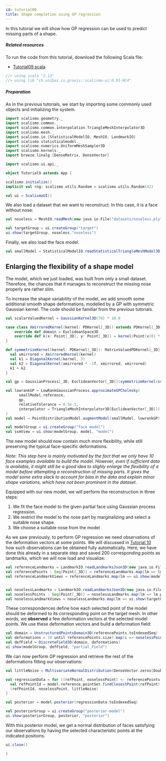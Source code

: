 ```yaml
---
id: tutorial09
title: Shape completion using GP regression
---
```


In this tutorial we will show how GP regression can be used to predict missing parts of a shape.

##### Related resources

To run the code from this tutorial, download the following Scala file:
- [Tutorial09.scala](./Tutorial09.scala)

```scala mdoc:invisible
//> using scala "2.13"
//> using lib "ch.unibas.cs.gravis::scalismo-ui:0.91-RC4"
```

##### Preparation

As in the previous tutorials, we start by importing some commonly used objects and initializing the system.

```scala mdoc:silent
import scalismo.geometry._
import scalismo.common._
import scalismo.common.interpolation.TriangleMeshInterpolator3D
import scalismo.mesh._
import scalismo.io.{StatisticalModelIO, MeshIO, LandmarkIO}
import scalismo.statisticalmodel._
import scalismo.numerics.UniformMeshSampler3D
import scalismo.kernels._
import breeze.linalg.{DenseMatrix, DenseVector}

import scalismo.ui.api._
```

```scala mdoc:invisible emptyLines:2
object Tutorial9 extends App {
```

```scala mdoc:silent emptyLines:2
scalismo.initialize()
implicit val rng: scalismo.utils.Random = scalismo.utils.Random(42)

val ui = ScalismoUI()
```

We also load a dataset that we want to reconstruct. In this case, it is a face without nose:

```scala mdoc:silent emptyLines:2
val noseless = MeshIO.readMesh(new java.io.File("datasets/noseless.ply")).get

val targetGroup = ui.createGroup("target")
ui.show(targetGroup, noseless,"noseless")
```

Finally, we also load the face model.
```scala mdoc:silent emptyLines:2
val smallModel = StatisticalModelIO.readStatisticalTriangleMeshModel3D(new java.io.File("datasets/model.h5")).get
```

## Enlarging the flexibility of a shape model

The model, which we just loaded, was built from only a small dataset. Therefore, the chances that it manages to
reconstruct the missing nose properly are rather slim.

To increase the shape variability of the model, we add smooth some additional smooth shape deformations,
 modelled by a GP with symmetric Gaussian kernel. The code should be familiar from the previous tutorials.

```scala mdoc:silent emptyLines:2
val scalarValuedKernel = GaussianKernel3D(70) * 10.0

case class XmirroredKernel(kernel: PDKernel[_3D]) extends PDKernel[_3D] {
    override def domain = EuclideanSpace3D
    override def k(x: Point[_3D], y: Point[_3D]) = kernel(Point(x(0) * -1f, x(1), x(2)), y)
}

def symmetrizeKernel(kernel: PDKernel[_3D]): MatrixValuedPDKernel[_3D] = {
  val xmirrored = XmirroredKernel(kernel)
  val k1 = DiagonalKernel(kernel, 3)
  val k2 = DiagonalKernel(xmirrored * -1f, xmirrored, xmirrored)
  k1 + k2
}

val gp = GaussianProcess[_3D, EuclideanVector[_3D]](symmetrizeKernel(scalarValuedKernel))

val lowrankGP = LowRankGaussianProcess.approximateGPCholesky(
      smallModel.reference,
      gp,
      relativeTolerance = 0.5e-1,
      interpolator = TriangleMeshInterpolator3D[EuclideanVector[_3D]]()
)
val model = PointDistributionModel.augmentModel(smallModel, lowrankGP)

val modelGroup = ui.createGroup("face model")
val ssmView = ui.show(modelGroup, model, "model")
```

The new model should now contain much more flexibility, while still preserving the typical face-specific deformations.

*Note: This step here is mainly motivated by the fact that we only have 10 face examples available to build the model. However,
even if sufficient data is available, it might still be a good idea to slighly enlarge the flexibility of a model
before attempting a reconstruction of missing parts. It gives the model some extra slack to account for
bias in the data and explain minor shape variations, which have not been prominent in the dataset*.

Equipped with our new model, we will perform the reconstruction in three steps:

1. We fit the face model to the given partial face using Gaussian process regression.
2. We restrict the model to the nose part by marginalizing and select a suitable nose shape.
3. We choose a suitable nose from the model

As we saw previously, to perform GP regression we need observations of the deformation vectors at some points.
We will discussed in [Tutorial 10](./tutorial10) how such observations can be obtained fully automatically.
Here, we have done this already in a separate step and saved 200 corresponding points as landmarks, which we will now load and visualize:

```scala mdoc:silent emptyLines:2
val referenceLandmarks = LandmarkIO.readLandmarksJson3D(new java.io.File("datasets/modelLandmarks.json")).get
val referencePoints : Seq[Point[_3D]] = referenceLandmarks.map(lm => lm.point)
val referenceLandmarkViews = referenceLandmarks.map(lm => ui.show(modelGroup, lm, s"lm-${lm.id}"))


val noselessLandmarks = LandmarkIO.readLandmarksJson3D(new java.io.File("datasets/noselessLandmarks.json")).get
val noselessPoints : Seq[Point[_3D]] = noselessLandmarks.map(lm => lm.point)
val noselessLandmarkViews = noselessLandmarks.map(lm => ui.show(targetGroup, lm, s"lm-${lm.id}"))
```

These correspondences define how each selected point of the
model should be deformed to its corresponding point on the target mesh.
In other words, we **observed** a few deformation vectors at
the selected model points. We use these deformation vectors and build
a deformation field:

```scala mdoc:silent emptyLines:2
val domain = UnstructuredPointsDomain3D(referencePoints.toIndexedSeq)
val deformations = (0 until referencePoints.size).map(i => noselessPoints(i) - referencePoints(i) )
val defField = DiscreteField3D(domain, deformations)
ui.show(modelGroup, defField, "partial_Field")
```

We can now perform GP regression and retrieve the rest of the deformations fitting our observations:

```scala mdoc:silent emptyLines:2
val littleNoise = MultivariateNormalDistribution(DenseVector.zeros[Double](3), DenseMatrix.eye[Double](3) * 0.5)

val regressionData = for ((refPoint, noselessPoint) <- referencePoints zip noselessPoints) yield {
  val refPointId = model.reference.pointSet.findClosestPoint(refPoint).id
  (refPointId, noselessPoint, littleNoise)
}

val posterior = model.posterior(regressionData.toIndexedSeq)

val posteriorGroup = ui.createGroup("posterior-model")
ui.show(posteriorGroup, posterior, "posterior")
```

With this posterior model, we get a normal distribution of faces satisfying our observations by having the selected characteristic points at the indicated positions.

```scala mdoc:invisible
ui.close()
```

```scala mdoc:invisible
}
```